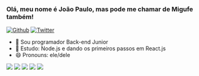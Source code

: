 ### Olá, meu nome é João Paulo, mas pode me chamar de Migufe também!
[![Github](https://img.shields.io/github/followers/Migufe?label=Follow&style=social)](https://github.com/Migufe)
[![Twitter](https://img.shields.io/twitter/follow/Migufe_JP?label=Follow&style=social)](https://twitter.com/Migufe_JP)

- 🔭 Sou programador Back-end Junior
- 🌱 Estudo: Node.js e dando os primeiros passos em React.js
- 😄 Pronouns: ele/dele

![](https://github-profile-summary-cards.vercel.app/api/cards/profile-details?username=Migufe&theme=github)
![](https://github-profile-summary-cards.vercel.app/api/cards/repos-per-language?username=Migufe&theme=github)
![](https://github-profile-summary-cards.vercel.app/api/cards/most-commit-language?username=Migufe&theme=github)
![](https://github-profile-summary-cards.vercel.app/api/cards/stats?username=Migufe&theme=github)
![](https://github-profile-summary-cards.vercel.app/api/cards/productive-time?username=Migufe&theme=github)
